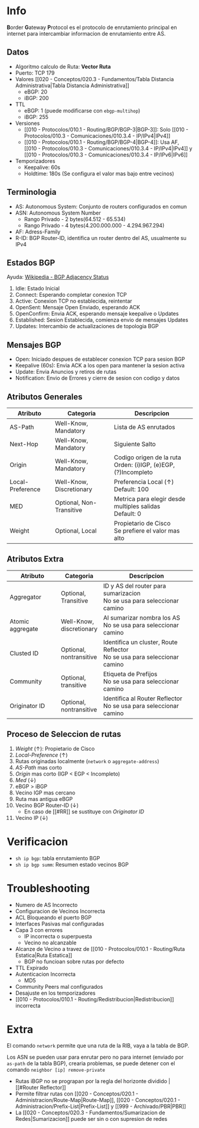 # Info
**B**order **G**ateway **P**rotocol es el protocolo de enrutamiento principal en internet para intercambiar informacion de enrutamiento entre AS.

## Datos
- Algoritmo calculo de Ruta: **Vector Ruta**
- Puerto: TCP 179
- Valores [[020 - Conceptos/020.3 - Fundamentos/Tabla Distancia Administrativa|Tabla Distancia Administrativa]]
	- eBGP: 20
	- iBGP: 200
- TTL
	- eBGP: 1 (puede modificarse con `ebgp-multihop`)
	- iBGP: 255
- Versiones
	- [[010 - Protocolos/010.1 - Routing/BGP/BGP-3|BGP-3]]: Solo [[010 - Protocolos/010.3 - Comunicaciones/010.3.4 - IP/IPv4|IPv4]]
	- [[010 - Protocolos/010.1 - Routing/BGP/BGP-4|BGP-4]]: Usa AF, [[010 - Protocolos/010.3 - Comunicaciones/010.3.4 - IP/IPv4|IPv4]] y [[010 - Protocolos/010.3 - Comunicaciones/010.3.4 - IP/IPv6|IPv6]]
- Temporizadores
	- Keepalive: 60s
	- Holdtime: 180s (Se configura el valor mas bajo entre vecinos)

## Terminologia
- AS: Autonomous System: Conjunto de routers configurados en comun
- ASN: Autonomous System Number
	- Rango Privado - 2 bytes(64.512 - 65.534)
	- Rango Privado - 4 bytes(4.200.000.000 - 4.294.967.294)
- AF: Adress-Family
- R-ID: BGP Router-ID, identifica un router dentro del AS, usualmente su IPv4

## Estados BGP
Ayuda: [Wikipedia - BGP Adjacency Status](https://upload.wikimedia.org/wikipedia/commons/a/a8/BGP_FSM.svg)
1. Idle: Estado Inicial
2. Connect: Esperando completar conexion TCP
3. Active: Conexion TCP no establecida, reintentar
4. OpenSent: Mensaje Open Enviado, esperando ACK
5. OpenConfirm: Envia ACK, esperando mensaje keepalive o Updates
6. Established: Sesion Establecida, comienza envio de mensajes Updates
7. Updates: Intercambio de actualizaciones de topologia BGP

## Mensajes BGP
- Open: Iniciado despues de establecer conexion TCP para sesion BGP
- Keepalive (60s): Envia ACK a los open para mantener la sesion activa
- Update: Envia Anuncios y retiros de rutas
- Notification: Envio de Errores y cierre de sesion con codigo y datos
## Atributos Generales

| Atributo         | Categoria                | Descripcion                                                      |
| ---------------- | ------------------------ | ---------------------------------------------------------------- |
| AS-Path          | Well-Know, Mandatory     | Lista de AS enrutados                                            |
| Next-Hop         | Well-Know, Mandatory     | Siguiente Salto                                                  |
| Origin           | Well-Know, Mandatory     | Codigo origen de la ruta<br>Orden: (i)IGP, (e)EGP, (?)Incompleto |
| Local-Preference | Well-Know, Discretionary | Preferencia Local (↑)<br>Default: 100                            |
| MED              | Optional, Non-Transitive | Metrica para elegir desde multiples salidas<br>Default: 0        |
| Weight           | Optional, Local          | Propietario de Cisco<br>Se prefiere el valor mas alto            |
## Atributos Extra

| Atributo         | Categoria                   | Descripcion                                                                 |
| ---------------- | --------------------------- | --------------------------------------------------------------------------- |
| Aggregator       | Optional,<br>Transitive<br> | ID y AS del router para sumarizacion<br>No se usa para seleccionar camino   |
| Atomic aggregate | Well-Know,<br>discretionary | Al sumarizar nombra los AS<br>No se usa para seleccionar camino             |
| Clusted ID       | Optional,<br>nontransitive  | Identifica un cluster, Route Reflector<br>No se usa para seleccionar camino |
| Community        | Optional,<br>transitive     | Etiqueta de Prefijos<br>No se usa para seleccionar camino                   |
| Originator ID    | Optional,<br>nontransitive  | Identifica al Router Reflector<br>No se usa para seleccionar camino         |
## Proceso de Seleccion de rutas
1. *Weight* (↑): Propietario de Cisco
2. *Local-Preference* (↑)
3. Rutas originadas localmente (`network` o `aggregate-address`)
4. *AS-Path* mas corto
5. *Origin* mas corto (IGP < EGP < Incompleto)
6. *Med* (↓)
7. eBGP > iBGP
8. Vecino IGP mas cercano
9. Ruta mas antigua eBGP
10. Vecino BGP Router-ID (↓)
	- En caso de [[#RR]] se sustituye con *Originator ID*
11. Vecino IP (↓)

# Verificacion
- `sh ip bgp`: tabla enrutamiento BGP
- `sh ip bgp summ`: Resumen estado vecinos BGP

# Troubleshooting
- Numero de AS Incorrecto
- Configuracion de Vecinos Incorrecta
- ACL Bloqueando el puerto BGP
- Interfaces Pasivas mal configuradas
- Capa 3 con errores
	- IP incorrecta o superpuesta
	- Vecino no alcanzable
- Alcanze de Vecino a travez de [[010 - Protocolos/010.1 - Routing/Ruta Estatica|Ruta Estatica]]
	- BGP no funcioan sobre rutas por defecto
- TTL Expirado
- Autenticacion Incorrecta
	- MD5
- Community Peers mal configurados
- Desajuste en los temporizadores
- [[010 - Protocolos/010.1 - Routing/Redistribucion|Redistribucion]] incorrecta

# Extra
El comando `network` permite que una ruta de la RIB, vaya a la tabla de BGP.

Los ASN se pueden usar para enrutar pero no para internet (enviado por `as-path` de la tabla BGP), crearia problemas, se puede detener con el comando `neighbor [ip] remove-private`


- Rutas iBGP no se prograpan por la regla del horizonte dividido | [[#Router Reflector]]
- Permite filtrar rutas con [[020 - Conceptos/020.1 - Administracion/Route-Map|Route-Map]], [[020 - Conceptos/020.1 - Administracion/Prefix-List|Prefix-List]] y [[999 - Archivado/PBR|PBR]]
- La [[020 - Conceptos/020.3 - Fundamentos/Sumarizacion de Redes|Sumarizacion]] puede ser sin o con supresion de redes
